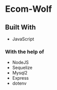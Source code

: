 # Ecom-Wolf

## Built With
* JavaScript
### With the help of
* NodeJS
* Sequelize
* Mysql2
* Express
* dotenv